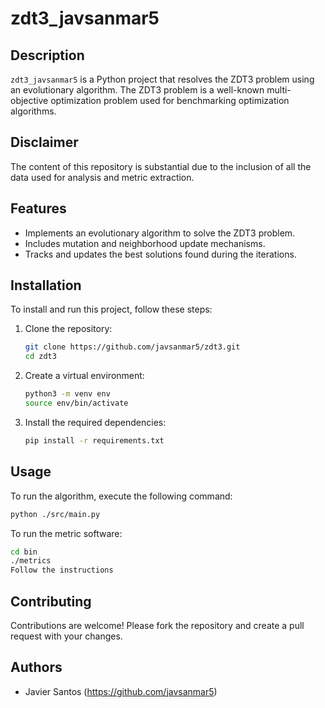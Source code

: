 # zdt3_javsanmar5

## Description
`zdt3_javsanmar5` is a Python project that resolves the ZDT3 problem using an evolutionary algorithm. The ZDT3 problem is a well-known multi-objective optimization problem used for benchmarking optimization algorithms.

## Disclaimer
The content of this repository is substantial due to the inclusion of all the data used for analysis and metric extraction.

## Features
- Implements an evolutionary algorithm to solve the ZDT3 problem.
- Includes mutation and neighborhood update mechanisms.
- Tracks and updates the best solutions found during the iterations.

## Installation
To install and run this project, follow these steps:

1. Clone the repository:
    ```sh
    git clone https://github.com/javsanmar5/zdt3.git
    cd zdt3
    ```

2. Create a virtual environment:
    ```sh
    python3 -m venv env
    source env/bin/activate
    ```

3. Install the required dependencies:
    ```sh
    pip install -r requirements.txt
    ```

## Usage
To run the algorithm, execute the following command:
```sh
python ./src/main.py
```
To run the metric software:
```sh
cd bin
./metrics
Follow the instructions
```

## Contributing
Contributions are welcome! Please fork the repository and create a pull request with your changes.

## Authors
- Javier Santos (https://github.com/javsanmar5)
